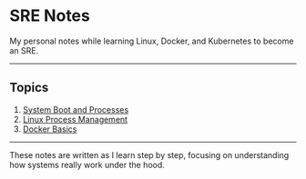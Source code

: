 # SRE Notes

My personal notes while learning Linux, Docker, and Kubernetes to become an SRE.

---

## Topics

1. [System Boot and Processes](./01_system_boot_and_processes.md)
2. [Linux Process Management](./02_linux_process_management.md)
3. [Docker Basics](./03_docker_basics.md)

---

 These notes are written as I learn step by step, focusing on understanding how systems really work under the hood.
